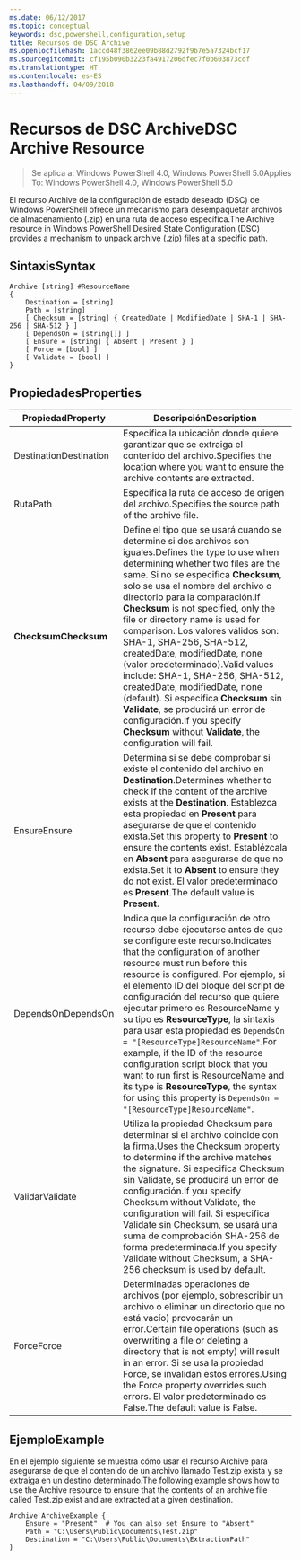 ```yaml
---
ms.date: 06/12/2017
ms.topic: conceptual
keywords: dsc,powershell,configuration,setup
title: Recursos de DSC Archive
ms.openlocfilehash: 1accd48f3862ee09b88d2792f9b7e5a7324bcf17
ms.sourcegitcommit: cf195b090b3223fa4917206dfec7f0b603873cdf
ms.translationtype: HT
ms.contentlocale: es-ES
ms.lasthandoff: 04/09/2018
---
```

# <a name="dsc-archive-resource"></a><span data-ttu-id="0c7ea-103">Recursos de DSC Archive</span><span class="sxs-lookup"><span data-stu-id="0c7ea-103">DSC Archive Resource</span></span>

> <span data-ttu-id="0c7ea-104">Se aplica a: Windows PowerShell 4.0, Windows PowerShell 5.0</span><span class="sxs-lookup"><span data-stu-id="0c7ea-104">Applies To: Windows PowerShell 4.0, Windows PowerShell 5.0</span></span>

<span data-ttu-id="0c7ea-105">El recurso Archive de la configuración de estado deseado (DSC) de Windows PowerShell ofrece un mecanismo para desempaquetar archivos de almacenamiento (.zip) en una ruta de acceso específica.</span><span class="sxs-lookup"><span data-stu-id="0c7ea-105">The Archive resource in Windows PowerShell Desired State Configuration (DSC) provides a mechanism to unpack archive (.zip) files at a specific path.</span></span>

## <a name="syntax"></a><span data-ttu-id="0c7ea-106">Sintaxis</span><span class="sxs-lookup"><span data-stu-id="0c7ea-106">Syntax</span></span>
```MOF
Archive [string] #ResourceName
{
    Destination = [string]
    Path = [string]
    [ Checksum = [string] { CreatedDate | ModifiedDate | SHA-1 | SHA-256 | SHA-512 } ]
    [ DependsOn = [string[]] ]
    [ Ensure = [string] { Absent | Present } ]
    [ Force = [bool] ]
    [ Validate = [bool] ]
}
```

## <a name="properties"></a><span data-ttu-id="0c7ea-107">Propiedades</span><span class="sxs-lookup"><span data-stu-id="0c7ea-107">Properties</span></span>

|  <span data-ttu-id="0c7ea-108">Propiedad</span><span class="sxs-lookup"><span data-stu-id="0c7ea-108">Property</span></span>  |  <span data-ttu-id="0c7ea-109">Descripción</span><span class="sxs-lookup"><span data-stu-id="0c7ea-109">Description</span></span>   |
|---|---|
| <span data-ttu-id="0c7ea-110">Destination</span><span class="sxs-lookup"><span data-stu-id="0c7ea-110">Destination</span></span>| <span data-ttu-id="0c7ea-111">Especifica la ubicación donde quiere garantizar que se extraiga el contenido del archivo.</span><span class="sxs-lookup"><span data-stu-id="0c7ea-111">Specifies the location where you want to ensure the archive contents are extracted.</span></span>|
| <span data-ttu-id="0c7ea-112">Ruta</span><span class="sxs-lookup"><span data-stu-id="0c7ea-112">Path</span></span>| <span data-ttu-id="0c7ea-113">Especifica la ruta de acceso de origen del archivo.</span><span class="sxs-lookup"><span data-stu-id="0c7ea-113">Specifies the source path of the archive file.</span></span>|
| <span data-ttu-id="0c7ea-114">__Checksum__</span><span class="sxs-lookup"><span data-stu-id="0c7ea-114">__Checksum__</span></span>| <span data-ttu-id="0c7ea-115">Define el tipo que se usará cuando se determine si dos archivos son iguales.</span><span class="sxs-lookup"><span data-stu-id="0c7ea-115">Defines the type to use when determining whether two files are the same.</span></span> <span data-ttu-id="0c7ea-116">Si no se especifica __Checksum__, solo se usa el nombre del archivo o directorio para la comparación.</span><span class="sxs-lookup"><span data-stu-id="0c7ea-116">If __Checksum__ is not specified, only the file or directory name is used for comparison.</span></span> <span data-ttu-id="0c7ea-117">Los valores válidos son: SHA-1, SHA-256, SHA-512, createdDate, modifiedDate, none (valor predeterminado).</span><span class="sxs-lookup"><span data-stu-id="0c7ea-117">Valid values include: SHA-1, SHA-256, SHA-512, createdDate, modifiedDate, none (default).</span></span> <span data-ttu-id="0c7ea-118">Si especifica __Checksum__ sin __Validate__, se producirá un error de configuración.</span><span class="sxs-lookup"><span data-stu-id="0c7ea-118">If you specify __Checksum__ without __Validate__, the configuration will fail.</span></span>|
| <span data-ttu-id="0c7ea-119">Ensure</span><span class="sxs-lookup"><span data-stu-id="0c7ea-119">Ensure</span></span>| <span data-ttu-id="0c7ea-120">Determina si se debe comprobar si existe el contenido del archivo en __Destination__.</span><span class="sxs-lookup"><span data-stu-id="0c7ea-120">Determines whether to check if the content of the archive exists at the __Destination__.</span></span> <span data-ttu-id="0c7ea-121">Establezca esta propiedad en __Present__ para asegurarse de que el contenido exista.</span><span class="sxs-lookup"><span data-stu-id="0c7ea-121">Set this property to __Present__ to ensure the contents exist.</span></span> <span data-ttu-id="0c7ea-122">Establézcala en __Absent__ para asegurarse de que no exista.</span><span class="sxs-lookup"><span data-stu-id="0c7ea-122">Set it to __Absent__ to ensure they do not exist.</span></span> <span data-ttu-id="0c7ea-123">El valor predeterminado es __Present__.</span><span class="sxs-lookup"><span data-stu-id="0c7ea-123">The default value is __Present__.</span></span>|
| <span data-ttu-id="0c7ea-124">DependsOn</span><span class="sxs-lookup"><span data-stu-id="0c7ea-124">DependsOn</span></span> | <span data-ttu-id="0c7ea-125">Indica que la configuración de otro recurso debe ejecutarse antes de que se configure este recurso.</span><span class="sxs-lookup"><span data-stu-id="0c7ea-125">Indicates that the configuration of another resource must run before this resource is configured.</span></span> <span data-ttu-id="0c7ea-126">Por ejemplo, si el elemento ID del bloque del script de configuración del recurso que quiere ejecutar primero es ResourceName y su tipo es __ResourceType__, la sintaxis para usar esta propiedad es `DependsOn = "[ResourceType]ResourceName"`.</span><span class="sxs-lookup"><span data-stu-id="0c7ea-126">For example, if the ID of the resource configuration script block that you want to run first is ResourceName and its type is __ResourceType__, the syntax for using this property is `DependsOn = "[ResourceType]ResourceName"`.</span></span>|
| <span data-ttu-id="0c7ea-127">Validar</span><span class="sxs-lookup"><span data-stu-id="0c7ea-127">Validate</span></span>| <span data-ttu-id="0c7ea-128">Utiliza la propiedad Checksum para determinar si el archivo coincide con la firma.</span><span class="sxs-lookup"><span data-stu-id="0c7ea-128">Uses the Checksum property to determine if the archive matches the signature.</span></span> <span data-ttu-id="0c7ea-129">Si especifica Checksum sin Validate, se producirá un error de configuración.</span><span class="sxs-lookup"><span data-stu-id="0c7ea-129">If you specify Checksum without Validate, the configuration will fail.</span></span> <span data-ttu-id="0c7ea-130">Si especifica Validate sin Checksum, se usará una suma de comprobación SHA-256 de forma predeterminada.</span><span class="sxs-lookup"><span data-stu-id="0c7ea-130">If you specify Validate without Checksum, a SHA-256 checksum is used by default.</span></span>|
| <span data-ttu-id="0c7ea-131">Force</span><span class="sxs-lookup"><span data-stu-id="0c7ea-131">Force</span></span>| <span data-ttu-id="0c7ea-132">Determinadas operaciones de archivos (por ejemplo, sobrescribir un archivo o eliminar un directorio que no está vacío) provocarán un error.</span><span class="sxs-lookup"><span data-stu-id="0c7ea-132">Certain file operations (such as overwriting a file or deleting a directory that is not empty) will result in an error.</span></span> <span data-ttu-id="0c7ea-133">Si se usa la propiedad Force, se invalidan estos errores.</span><span class="sxs-lookup"><span data-stu-id="0c7ea-133">Using the Force property overrides such errors.</span></span> <span data-ttu-id="0c7ea-134">El valor predeterminado es False.</span><span class="sxs-lookup"><span data-stu-id="0c7ea-134">The default value is False.</span></span>|

## <a name="example"></a><span data-ttu-id="0c7ea-135">Ejemplo</span><span class="sxs-lookup"><span data-stu-id="0c7ea-135">Example</span></span>

<span data-ttu-id="0c7ea-136">En el ejemplo siguiente se muestra cómo usar el recurso Archive para asegurarse de que el contenido de un archivo llamado Test.zip exista y se extraiga en un destino determinado.</span><span class="sxs-lookup"><span data-stu-id="0c7ea-136">The following example shows how to use the Archive resource to ensure that the contents of an archive file called Test.zip exist and are extracted at a given destination.</span></span>

```
Archive ArchiveExample {
    Ensure = "Present"  # You can also set Ensure to "Absent"
    Path = "C:\Users\Public\Documents\Test.zip"
    Destination = "C:\Users\Public\Documents\ExtractionPath"
}
```